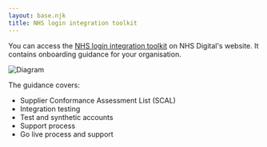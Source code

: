 ```yaml
---
layout: base.njk
title: NHS login integration toolkit
---
```


You can access the [NHS login integration toolkit](https://digital.nhs.uk/services/nhs-login/nhs-login-for-partners-and-developers/nhs-login-integration-toolkit) on NHS Digital's website. It contains onboarding guidance for your organisation.

![Diagram](nhslogin/images/IntegrationProcess_May2020.svg)

The guidance covers:
- Supplier Conformance Assessment List (SCAL)
- Integration testing
- Test and synthetic accounts
- Support process
- Go live process and support
